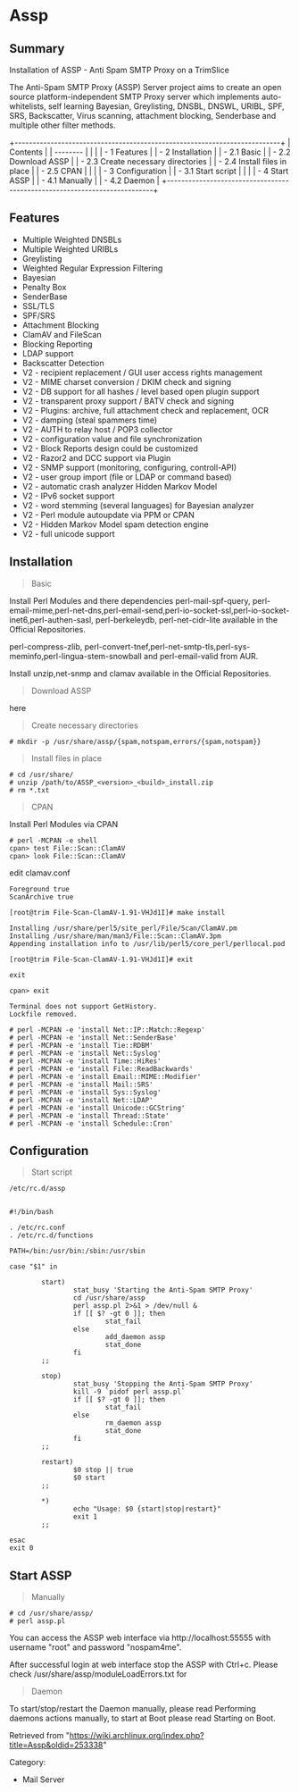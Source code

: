 Assp
====

  Summary
  ------------------------------------------------------------
  Installation of ASSP - Anti Spam SMTP Proxy on a TrimSlice

The Anti-Spam SMTP Proxy (ASSP) Server project aims to create an open
source platform-independent SMTP Proxy server which implements
auto-whitelists, self learning Bayesian, Greylisting, DNSBL, DNSWL,
URIBL, SPF, SRS, Backscatter, Virus scanning, attachment blocking,
Senderbase and multiple other filter methods.

+--------------------------------------------------------------------------+
| Contents                                                                 |
| --------                                                                 |
|                                                                          |
| -   1 Features                                                           |
| -   2 Installation                                                       |
|     -   2.1 Basic                                                        |
|     -   2.2 Download ASSP                                                |
|     -   2.3 Create necessary directories                                 |
|     -   2.4 Install files in place                                       |
|     -   2.5 CPAN                                                         |
|                                                                          |
| -   3 Configuration                                                      |
|     -   3.1 Start script                                                 |
|                                                                          |
| -   4 Start ASSP                                                         |
|     -   4.1 Manually                                                     |
|     -   4.2 Daemon                                                       |
+--------------------------------------------------------------------------+

Features
--------

-   Multiple Weighted DNSBLs
-   Multiple Weighted URIBLs
-   Greylisting
-   Weighted Regular Expression Filtering
-   Bayesian
-   Penalty Box
-   SenderBase
-   SSL/TLS
-   SPF/SRS
-   Attachment Blocking
-   ClamAV and FileScan
-   Blocking Reporting
-   LDAP support
-   Backscatter Detection
-   V2 - recipient replacement / GUI user access rights management
-   V2 - MIME charset conversion / DKIM check and signing
-   V2 - DB support for all hashes / level based open plugin support
-   V2 - transparent proxy support / BATV check and signing
-   V2 - Plugins: archive, full attachment check and replacement, OCR
-   V2 - damping (steal spammers time)
-   V2 - AUTH to relay host / POP3 collector
-   V2 - configuration value and file synchronization
-   V2 - Block Reports design could be customized
-   V2 - Razor2 and DCC support via Plugin
-   V2 - SNMP support (monitoring, configuring, controll-API)
-   V2 - user group import (file or LDAP or command based)
-   V2 - automatic crash analyzer Hidden Markov Model
-   V2 - IPv6 socket support
-   V2 - word stemming (several languages) for Bayesian analyzer
-   V2 - Perl module autoupdate via PPM or CPAN
-   V2 - Hidden Markov Model spam detection engine
-   V2 - full unicode support

Installation
------------

> Basic

Install Perl Modules and there dependencies perl-mail-spf-query,
perl-email-mime,perl-net-dns,perl-email-send,perl-io-socket-ssl,perl-io-socket-inet6,perl-authen-sasl,
perl-berkeleydb, perl-net-cidr-lite available in the Official
Repositories.

perl-compress-zlib,
perl-convert-tnef,perl-net-smtp-tls,perl-sys-meminfo,perl-lingua-stem-snowball
and perl-email-valid from AUR.

Install unzip,net-snmp and clamav available in the Official
Repositories.

> Download ASSP

here

> Create necessary directories

    # mkdir -p /usr/share/assp/{spam,notspam,errors/{spam,notspam}}

> Install files in place

    # cd /usr/share/
    # unzip /path/to/ASSP_<version>_<build>_install.zip
    # rm *.txt

> CPAN

Install Perl Modules via CPAN

    # perl -MCPAN -e shell
    cpan> test File::Scan::ClamAV
    cpan> look File::Scan::ClamAV

edit clamav.conf

    Foreground true
    ScanArchive true

    [root@trim File-Scan-ClamAV-1.91-VHJd1I]# make install

    Installing /usr/share/perl5/site_perl/File/Scan/ClamAV.pm
    Installing /usr/share/man/man3/File::Scan::ClamAV.3pm
    Appending installation info to /usr/lib/perl5/core_perl/perllocal.pod

    [root@trim File-Scan-ClamAV-1.91-VHJd1I]# exit

    exit

    cpan> exit

    Terminal does not support GetHistory.
    Lockfile removed.

    # perl -MCPAN -e 'install Net::IP::Match::Regexp'
    # perl -MCPAN -e 'install Net::SenderBase'
    # perl -MCPAN -e 'install Tie::RDBM'
    # perl -MCPAN -e 'install Net::Syslog'
    # perl -MCPAN -e 'install Time::HiRes'
    # perl -MCPAN -e 'install File::ReadBackwards'
    # perl -MCPAN -e 'install Email::MIME::Modifier'
    # perl -MCPAN -e 'install Mail::SRS'
    # perl -MCPAN -e 'install Sys::Syslog'
    # perl -MCPAN -e 'install Net::LDAP'
    # perl -MCPAN -e 'install Unicode::GCString'
    # perl -MCPAN -e 'install Thread::State'
    # perl -MCPAN -e 'install Schedule::Cron'

Configuration
-------------

> Start script

    /etc/rc.d/assp


    #!/bin/bash

    . /etc/rc.conf
    . /etc/rc.d/functions

    PATH=/bin:/usr/bin:/sbin:/usr/sbin

    case "$1" in

            start)
                    stat_busy 'Starting the Anti-Spam SMTP Proxy'
                    cd /usr/share/assp
                    perl assp.pl 2>&1 > /dev/null &
                    if [[ $? -gt 0 ]]; then
                            stat_fail
                    else
                            add_daemon assp
                            stat_done
                    fi
            ;;

            stop)
                    stat_busy 'Stopping the Anti-Spam SMTP Proxy'
                    kill -9 `pidof perl assp.pl`
                    if [[ $? -gt 0 ]]; then
                            stat_fail
                    else
                            rm_daemon assp
                            stat_done
                    fi
            ;;

            restart)
                    $0 stop || true
                    $0 start
            ;;
       
            *)
                    echo "Usage: $0 {start|stop|restart}"
                    exit 1
            ;;

    esac
    exit 0

Start ASSP
----------

> Manually

    # cd /usr/share/assp/
    # perl assp.pl

You can access the ASSP web interface via http://localhost:55555 with
username "root" and password "nospam4me".

After successful login at web interface stop the ASSP with Ctrl+c.
Please check /usr/share/assp/moduleLoadErrors.txt for

> Daemon

To start/stop/restart the Daemon manually, please read Performing
daemons actions manually, to start at Boot please read Starting on Boot.

Retrieved from
"https://wiki.archlinux.org/index.php?title=Assp&oldid=253338"

Category:

-   Mail Server
